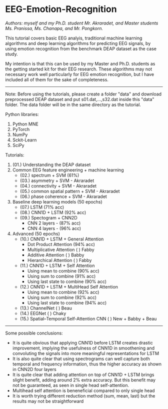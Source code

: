 # EEG-Emotion-Recognition

*Authors: myself and my Ph.D. student Mr. Akraradet, and Master students Ms. Pranissa, Ms. Chanapa, and Mr. Pongkorn.*

This tutorial covers basic EEG analyis, traditional machine learning algorithms and deep learning algorithms for predicting EEG signals, by using emotion recognition from the benchmark DEAP dataset as the case study.

My intention is that this can be used by my Master and Ph.D. students as the getting started kit for their EEG research.   These algorithms may not necessary work well particularly for EEG emotion recognition, but I have included all of them for the sake of completeness.

---

Note: Before using the tutorials, please create a folder "data" and download preprocessed DEAP dataset and put s01.dat,...,s32.dat inside this "data" folder.  The data folder will be in the same directory as the tutorial.

Python libraries:
1. Python MNE
2. PyTorch
3. NumPy
4. Sckit-Learn
5. SciPy

Tutorials:
1. (01.) Understanding the DEAP dataset
2. Common EEG feature engineering + machine learning
   - (02.) spectrum + SVM (61%)
   - (03.) asymmetry + SVM - Akraradet
   - (04.) connectivity + SVM - Akraradet
   - (05.) common spatial pattern + SVM - Akraradet
   - (06.) phase coherence + SVM - Akraradet
3. Baseline deep learning models (50 epochs)
   - (07.) LSTM (71% acc)
   - (08.) CNN1D + LSTM (92% acc)
   - (09.) Spectogram + CNN2D 
     - CNN 2 layers - (87% acc)
     - CNN 4 layers - (96% acc)
4. Advanced (50 epochs)
   - (10.) CNN1D + LSTM + General Attention 
     - Dot Product Attention (94% acc)
     - Multiplicative Attention (  ) Fabby
     - Additive Attention (  ) Babby
     - Hierarchical Attention (  ) Fabby
   - (11.) CNN1D + LSTM + Self Attention
     - Using mean to combine (90% acc)
     - Using sum to combine (91% acc)
     - Using last state to combine (90% acc)
   - (12.) CNN1D + LSTM + MultiHead Self Attention 
     - Using mean to combine (92% acc)
     - Using sum to combine (92% acc)
     - Using last state to combine (94% acc)
   - (13.) ChannelNet ( ) Beau
   - (14.) EEGNet ( ) Chaky
   - (15.) Spatial–Temporal Self-Attention CNN ( ) New + Babby + Beau

---

Some possible conclusions:
- It is quite obvious that applying CNN1D before LSTM creates drastic improvement, implying the usefulness of CNN1D in smoothening and convoluting the signals into more meaningful representations for LSTM
- It is also quite clear that using spectrograms can well capture both temporal and frequency information, thus the higher accuracy as shown in CNN2D four layers
- It is quite clear that adding attention on top of CNN1D + LSTM brings slight benefit, adding around 2% extra accuracy.  But this benefit may not be guaranteed, as seen in single head self-attention.
- Multihead self attention is beneneficial compared to only single head
- It is worth trying different reduction method (sum, mean, last) but the results may not be straightforward
   
